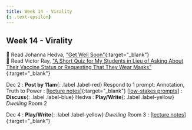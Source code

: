 ```yaml
---
title: Week 14 - Virality
{: .text-epsilon}
---
```


## Week 14 - Virality

📖 Read Johanna Hedva, ["Get Well Soon"](https://getwellsoon.labr.io/){:target="_blank"}   
📖 Read Victor Ray, ["A Short Quiz for My Students in Lieu of Asking About Their Vaccine Status or Requesting That They Wear Masks"](https://www.mcsweeneys.net/articles/a-short-quiz-for-my-students-in-lieu-of-asking-about-their-vaccine-status-or-requesting-that-they-wear-masks){:target="_blank"}   

Dec 2
: **Post by 11am**{: .label .label-red} Respond to 1 prompt: Annotation, Truth to Power 
  : [[lecture notes]](#){:target="_blank"}  [[low-stakes prompts](/prompts.md)]
: **Discuss**{: .label .label-blue} Hedva
: **Play/Write**{: .label .label-yellow} *Dwelling* Room 2


Dec 4
: **Play/Write**{: .label .label-yellow} *Dwelling* Room 3
  : [[lecture notes]](#){:target="_blank"}
